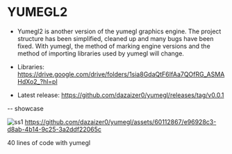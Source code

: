 # YUMEGL2
- Yumegl2 is another version of the yumegl graphics engine. 
The project structure has been simplified, cleaned up and many bugs have been fixed. 
With yumegl, the method of marking engine versions and the method of importing libraries used by yumegl will change.

- Libraries: https://drive.google.com/drive/folders/1sia8GdaQtF6IfAa7QOfRG_ASMAHdXo2_?hl=pl
- Latest release: https://github.com/dazaizer0/yumegl/releases/tag/v0.0.1

-- showcase

![ss1](https://github.com/dazaizer0/yumegl/assets/60112867/3df06eea-78ca-48ff-a253-3ca0945d1f59)
https://github.com/dazaizer0/yumegl/assets/60112867/e96928c3-d8ab-4b14-9c25-3a2ddf22065c

40 lines of code with yumegl

